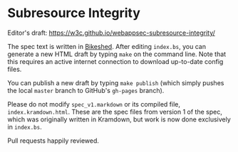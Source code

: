 Subresource Integrity
=====================

Editor's draft: https://w3c.github.io/webappsec-subresource-integrity/

The spec text is written in [Bikeshed]. After editing `index.bs`, you can
generate a new HTML draft by typing `make` on the command line. Note that this
requires an active internet connection to download up-to-date config files.

You can publish a new draft by typing `make publish` (which simply pushes
the local `master` branch to GitHub's `gh-pages` branch).

Please do not modify `spec_v1.markdown` or its compiled file,
`index.kramdown.html`. These are the spec files from version 1 of the spec,
which was originally written in Kramdown, but work is now done exclusively in
`index.bs`.

Pull requests happily reviewed.

[bikeshed]: https://github.com/tabatkins/bikeshed
